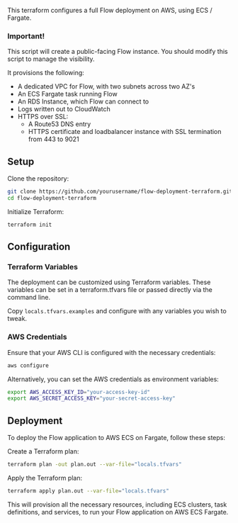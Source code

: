 This terraform configures a full Flow deployment on AWS, using ECS / Fargate.

### Important!
This script will create a public-facing Flow instance. You should modify this script to manage the visibility.

It provisions the following:
 * A dedicated VPC for Flow, with two subnets across two AZ's
 * An ECS Fargate task running Flow
 * An RDS Instance, which Flow can connect to
 * Logs written out to CloudWatch
 * HTTPS over SSL:
   * A Route53 DNS entry
   * HTTPS certificate and loadbalancer instance with SSL termination from 443 to 9021
   

## Setup
Clone the repository:

```sh
git clone https://github.com/yourusername/flow-deployment-terraform.git
cd flow-deployment-terraform
```

Initialize Terraform:
```sh
terraform init
```

## Configuration

### Terraform Variables

The deployment can be customized using Terraform variables. These variables can be set in a terraform.tfvars file or passed directly via the command line.

Copy `locals.tfvars.examples` and configure with any variables you wish to tweak.

### AWS Credentials
Ensure that your AWS CLI is configured with the necessary credentials:

```sh
aws configure
```
Alternatively, you can set the AWS credentials as environment variables:

```sh
export AWS_ACCESS_KEY_ID="your-access-key-id"
export AWS_SECRET_ACCESS_KEY="your-secret-access-key"
```
## Deployment
To deploy the Flow application to AWS ECS on Fargate, follow these steps:

Create a Terraform plan:

```sh
terraform plan -out plan.out --var-file="locals.tfvars"
```
Apply the Terraform plan:

```sh
terraform apply plan.out --var-file="locals.tfvars"
```

This will provision all the necessary resources, including ECS clusters, task definitions, and services, to run your Flow application on AWS ECS Fargate.